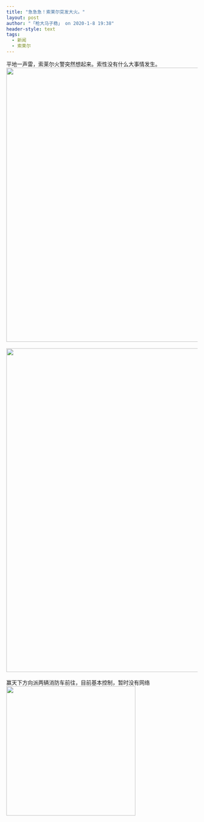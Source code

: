 ```yaml
---
title: "急急急！索莱尔突发大火。"
layout: post
author: "「枪大马子稳」 on 2020-1-8 19:38"
header-style: text
tags:
  - 新闻
  - 索莱尔
---
```


<head></head>
<body>
  平地一声雷，索莱尔火警突然想起来。索性没有什么大事情发生。 
 <ignore_js_op> 
  <img aid="1325530" src="https://bbs.boniu123.cc/data/attachment/forum/202001/07/183807xwfs2fdwlr3fqnco.jpg" zoomfile="data/attachment/forum/202001/07/183807xwfs2fdwlr3fqnco.jpg" file="data/attachment/forum/202001/07/183807xwfs2fdwlr3fqnco.jpg" width="720" inpost="1"> 
  <div class="tip tip_4 aimg_tip" id="aimg_1325530_menu" style="position: absolute; display: none" disautofocus="true"> 
   <div class="xs0"> 
    <p><strong>photo_2020-01-07_18-03-53 (2).jpg</strong> <em class="xg1">(160.47 KB, 下载次数: 0)</em></p> 
    <p> <a href="forum.php?mod=attachment&amp;aid=MTMyNTUzMHwzMTA0MWUxMHwxNTc4NDk0ODYyfDB8NTQ3OTMw&amp;nothumb=yes" target="_blank">下载附件</a> &nbsp;<a href="javascript:;" onclick="showWindow(this.id, this.getAttribute('url'), 'get', 0);" id="savephoto_1325530" url="home.php?mod=spacecp&amp;ac=album&amp;op=saveforumphoto&amp;aid=1325530&amp;handlekey=savephoto_1325530">保存到相册</a> </p> 
    <p class="xg1 y"><span title="2020-1-7 18:38">昨天&nbsp;18:38</span> 上传</p> 
   </div> 
   <div class="tip_horn"></div> 
  </div> 
 </ignore_js_op> 
 <br> 
 <br> 
 <ignore_js_op> 
  <img aid="1325531" src="https://bbs.boniu123.cc/data/attachment/forum/202001/07/183816xjylxgigq1lxpoqr.jpg" zoomfile="data/attachment/forum/202001/07/183816xjylxgigq1lxpoqr.jpg" file="data/attachment/forum/202001/07/183816xjylxgigq1lxpoqr.jpg" width="850" inpost="1"> 
  <div class="tip tip_4 aimg_tip" id="aimg_1325531_menu" style="position: absolute; display: none" disautofocus="true"> 
   <div class="xs0"> 
    <p><strong>photo_2020-01-07_18-03-53.jpg</strong> <em class="xg1">(181.53 KB, 下载次数: 0)</em></p> 
    <p> <a href="forum.php?mod=attachment&amp;aid=MTMyNTUzMXxjNWE4ODI0NnwxNTc4NDk0ODYyfDB8NTQ3OTMw&amp;nothumb=yes" target="_blank">下载附件</a> &nbsp;<a href="javascript:;" onclick="showWindow(this.id, this.getAttribute('url'), 'get', 0);" id="savephoto_1325531" url="home.php?mod=spacecp&amp;ac=album&amp;op=saveforumphoto&amp;aid=1325531&amp;handlekey=savephoto_1325531">保存到相册</a> </p> 
    <p class="xg1 y"><span title="2020-1-7 18:38">昨天&nbsp;18:38</span> 上传</p> 
   </div> 
   <div class="tip_horn"></div> 
  </div> 
 </ignore_js_op> 
 <br> 
 <br> 赢天下方向派两辆消防车前往，目前基本控制，暂时没有网络
 <br> 
 <ignore_js_op> 
  <img aid="1325532" src="https://bbs.boniu123.cc/data/attachment/forum/202001/07/183902t8gu6849uy94wy9h.jpg" zoomfile="data/attachment/forum/202001/07/183902t8gu6849uy94wy9h.jpg" file="data/attachment/forum/202001/07/183902t8gu6849uy94wy9h.jpg" width="340" inpost="1"> 
  <div class="tip tip_4 aimg_tip" id="aimg_1325532_menu" style="position: absolute; display: none" disautofocus="true"> 
   <div class="xs0"> 
    <p><strong>photo_2020-01-07_18-11-41.jpg</strong> <em class="xg1">(26.64 KB, 下载次数: 0)</em></p> 
    <p> <a href="forum.php?mod=attachment&amp;aid=MTMyNTUzMnxlNzhmY2YyN3wxNTc4NDk0ODYyfDB8NTQ3OTMw&amp;nothumb=yes" target="_blank">下载附件</a> &nbsp;<a href="javascript:;" onclick="showWindow(this.id, this.getAttribute('url'), 'get', 0);" id="savephoto_1325532" url="home.php?mod=spacecp&amp;ac=album&amp;op=saveforumphoto&amp;aid=1325532&amp;handlekey=savephoto_1325532">保存到相册</a> </p> 
    <p class="xg1 y"><span title="2020-1-7 18:39">昨天&nbsp;18:39</span> 上传</p> 
   </div> 
   <div class="tip_horn"></div> 
  </div> 
 </ignore_js_op> 
 <br>
</body>


